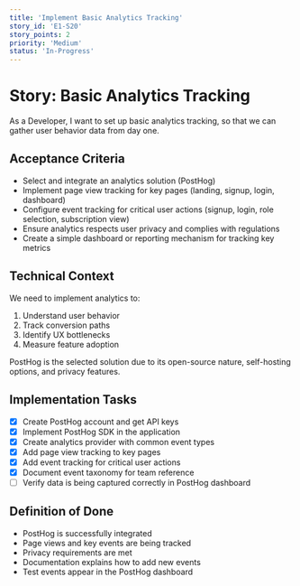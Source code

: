 ```yaml
---
title: 'Implement Basic Analytics Tracking'
story_id: 'E1-S20'
story_points: 2
priority: 'Medium'
status: 'In-Progress'
---
```


# Story: Basic Analytics Tracking

As a Developer, I want to set up basic analytics tracking, so that we can gather user behavior data from day one.

## Acceptance Criteria

- Select and integrate an analytics solution (PostHog)
- Implement page view tracking for key pages (landing, signup, login, dashboard)
- Configure event tracking for critical user actions (signup, login, role selection, subscription view)
- Ensure analytics respects user privacy and complies with regulations
- Create a simple dashboard or reporting mechanism for tracking key metrics

## Technical Context

We need to implement analytics to:

1. Understand user behavior
2. Track conversion paths
3. Identify UX bottlenecks
4. Measure feature adoption

PostHog is the selected solution due to its open-source nature, self-hosting options, and privacy features.

## Implementation Tasks

- [x] Create PostHog account and get API keys
- [x] Implement PostHog SDK in the application
- [x] Create analytics provider with common event types
- [x] Add page view tracking to key pages
- [x] Add event tracking for critical user actions
- [x] Document event taxonomy for team reference
- [ ] Verify data is being captured correctly in PostHog dashboard

## Definition of Done

- PostHog is successfully integrated
- Page views and key events are being tracked
- Privacy requirements are met
- Documentation explains how to add new events
- Test events appear in the PostHog dashboard
